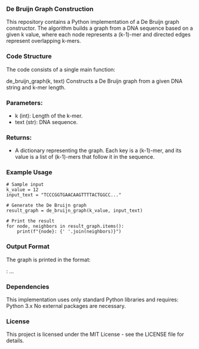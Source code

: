 ### De Bruijn Graph Construction
This repository contains a Python implementation of a De Bruijn graph constructor. The algorithm builds a graph from a DNA sequence based on a given k value, where each node represents a (k-1)-mer and directed edges represent overlapping k-mers.

### Code Structure
The code consists of a single main function:

de_bruijn_graph(k, text)
Constructs a De Bruijn graph from a given DNA string and k-mer length.

### Parameters:

* k (int): Length of the k-mer.
* text (str): DNA sequence.

### Returns:

* A dictionary representing the graph. Each key is a (k-1)-mer, and its value is a list of (k-1)-mers that follow it in the sequence.

### Example Usage
```
# Sample input
k_value = 12
input_text = "TCCCGGTGAACAAGTTTTACTGGCC..."

# Generate the De Bruijn graph
result_graph = de_bruijn_graph(k_value, input_text)

# Print the result
for node, neighbors in result_graph.items():
    print(f"{node}: {' '.join(neighbors)}")

```

### Output Format
The graph is printed in the format:

<node>: <neighbor1> <neighbor2> ...

### Dependencies
This implementation uses only standard Python libraries and requires:
Python 3.x
No external packages are necessary.

### License
This project is licensed under the MIT License - see the LICENSE file for details.

